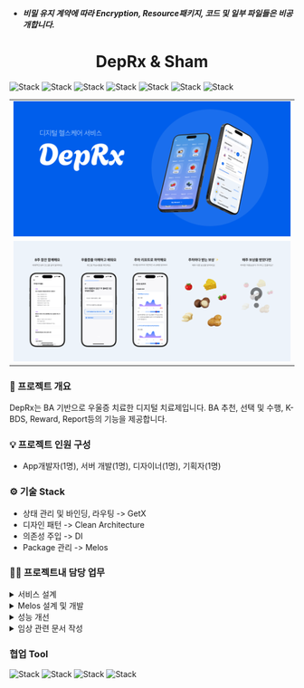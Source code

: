 * ___비밀 유지 계약에 따라 Encryption, Resource패키지, 코드 및 일부 파일들은 비공개합니다.___  

<h1 align="center">DepRx & Sham</h1>
<div align="left">

![Stack](https://img.shields.io/badge/flutter-02569B?style=for-the-badge&logo=Flutter&logoColor=white)
![Stack](https://img.shields.io/badge/android-3DDC84?style=for-the-badge&logo=Android&logoColor=white)
![Stack](https://img.shields.io/badge/apple-000000?style=for-the-badge&logo=IOS&logoColor=white)
![Stack](https://img.shields.io/badge/dart-0175C2?style=for-the-badge&logo=Dart&logoColor=white)
![Stack](https://img.shields.io/badge/kotlin-7F52FF?style=for-the-badge&logo=Kotlin&logoColor=white)
![Stack](https://img.shields.io/badge/swift-F05138?style=for-the-badge&logo=Swift&logoColor=white)
![Stack](https://img.shields.io/badge/firebase-FFCA28?style=for-the-badge&logo=Firebase&logoColor=white)
</div>

<div>
 <table>
    <tr>
       <td>
         <img width="600px" src="./screen_shot/Frame%201.png">
      </td>
    </tr>
    <tr>
       <td>
         <img width="600px" src="./screen_shot/deprx.webp">
      </td>
    </tr>
 </table>
</div>

### 📌 프로젝트 개요  
DepRx는 BA 기반으로 우울증 치료한 디지털 치료제입니다. BA 추천, 선택 및 수행, K-BDS, Reward, Report등의 기능을 제공합니다.  

### 💡 프로젝트 인원 구성  
- App개발자(1명), 서버 개발(1명), 디자이너(1명), 기획자(1명)  

### ⚙️ 기술 Stack
* 상태 관리 및 바인딩, 라우팅 -> GetX
* 디자인 패턴 -> Clean Architecture
* 의존성 주입 -> DI
* Package 관리 -> Melos

### 🧑‍💻 프로젝트내 담당 업무  
<details>
    <summary>서비스 설계</summary>
 <pre>
 1. TF-Team 리드
  ㆍ Desc : 기획자의 부재로 TF-Team을 꾸려 서비스 설계 -> 주요 기능들 기획, 서비스 플로우 및 Architecture 설계  
 2. 운영 관련 
  ㆍ Desc : GA, 언어팩, Sentry, SDUI, Firebase Remote Config, Hot fix등 설계 및 개발  
 3. 임상용 배포 설계 및 개발
  ㆍ Desc : CI/CD 설계 및 개발, RemoteConfig 기반 A/B테스트 설계 및 개발
</details>  
<details>
    <summary> Melos 설계 및 개발 </summary>
 <pre>
  ㆍ Desc : DepRx와 Sham 2가지 앱에서 공통으로 사용되는 패키지들을 개발 및 관리하기 위해 Melos 설계 및 개발
  ㆍ Detail :
     1. 기능 별로 패키지 분리 설계
     2. Resource(Local data 및 Asset들을 관리 및 활용하는 패키지) 패키지 개발
     3. Encryption(암호화 및 앱 환경 변수 관리 패키지) 개발
     4. Core(Util, Handler, Extension, Regex등 관리 패키지) 개발
     5. Common(Component 패키지) 개발
     6. API(Data Layer 및 Domain Layer 관리 패키지) 개발
     7. DepRx 앱 패키지 개발
     8. Sham 앱 패키지 개발
 </pre>
</details>
<details>
    <summary> 성능 개선</summary>
    <pre>
     1. 성능 점겅
     ㆍ Desc : Flutter DevTool 및 Device Util을 활용해 앱 성능을 1차 검토하고, 기업 도움 관련 센터에서 다양한 Physical Device를 빌려 2차 성능 검토
     2. Singletone같은 Isolate 기능 개발
     ㆍ Desc : Isolate를 활용해 서비스에서 사용되는 로컬 데이터를 Isolate에 넣어놓고, 필요할때 마다 사용할 수 있는 기능 개발
     3. Local Image Preload 기능 개발
     ㆍ Desc : 앱 실행시 Local에 있는 이미지를 Cache에 올려 이미지 로딩 속도를 개선하는 기능 개발
     4. Local DB 기능 개선
     ㆍ Desc : SharedPreference에서 ObjectBox로 대체하여 개발
     5. Timer 기능 개선
     ㆍ Desc : Controller에서 Rx로 사용하던 Timer를 Isolate를 활용하는 Class로 대체하는 기능 개발 
     6. 리팩토링
     ㆍ Desc : 패키지들 및 앱 관련 리팩토링
    </pre>
</details>
<details>
    <summary> 임상 관련 문서 작성 </summary>
    <pre>
     1. 임상 보안 문서 일부 작성
     2. 앱 프로토콜 문서 작성
    </pre>
</details>

### 협업 Tool
![Stack](https://img.shields.io/badge/slack-4A154B?style=for-the-badge&logo=Slack&logoColor=white)
![Stack](https://img.shields.io/badge/figma-F24E1E?style=for-the-badge&logo=Figma&logoColor=white)
![Stack](https://img.shields.io/badge/notion-000000?style=for-the-badge&logo=Notion&logoColor=white)
![Stack](https://img.shields.io/badge/github-181717?style=for-the-badge&logo=Github&logoColor=white)
